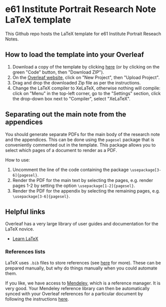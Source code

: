 # e61 Institute Portrait Research Note LaTeX template

This Github repo hosts the LaTeX template for e61 Institute Portrait Reseach Notes.

## How to load the template into your Overleaf

1. Download a copy of the template by clicking [here](https://github.com/e61-Institute/portrait-research-note-template/zipball/master) (or by clicking on the green "Code" button, then "Download ZIP").
2. On the [Overleaf website](https://www.overleaf.com/project), click on "New Project", then "Upload Project".
3. Drag and drop the downloaded Zip file as per the instructions.
4. Change the LaTeX compiler to XeLaTeX, otherwise nothing will compile: click on "Menu" in the top-left corner, go to the "Settings" section, click the drop-down box next to "Compiler", select "XeLaTeX".

## Separating out the main note from the appendices

You should generate separate PDFs for the main body of the research note and the appendices. This can be done using the `pagesel` package that is conveniently commented out in the template. This package allows you to select which pages of a document to render as a PDF.

How to use:

1. Uncomment the line of the code containing the package `\usepackage[3-6]{pagesel}`.
2. Render the PDF for the main text by selecting the pages, e.g. render pages 1-2 by setting the option `\usepackage[1-2]{pagesel}`.
3. Render the PDF for the appendix by selecting the remaining pages, e.g. `\usepackage[3-6]{pagesel}`.

## Helpful links

Overleaf has a very large library of user guides and documentation for the LaTeX novice. 

* [Learn LaTeX](https://www.overleaf.com/learn)

### References lists

LaTeX uses `.bib` files to store references (see [here](https://www.overleaf.com/learn/how-to/Using_bibliographies_on_Overleaf) for more). These can be prepared manually, but why do things manually when you could automate them. 

If you like, we have access to [Mendeley](https://www.mendeley.com/reference-manager/library/all-references/), which is a reference manager. It is very good. Your Mendeley reference library can then be automatically synced with your Overleaf references for a particular document by following the instructions [here](https://www.overleaf.com/learn/how-to/How_to_link_your_Overleaf_account_to_Mendeley_and_Zotero).
